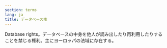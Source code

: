 ```yaml
---
section: terms
lang: ja
title: データベース権
---
```


Database rights。データベースの中身を他人が読み出したり再利用したりすることを禁じる権利。主にヨーロッパの法域に存在する。
